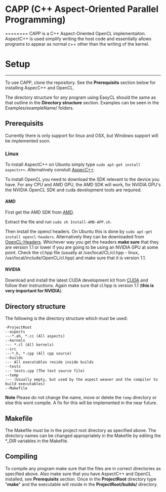 # CAPP (C++ Aspect-Oriented Parallel Programming)
========
CAPP is a C++ Aspect-Oriented OpenCL implementaiton. AspectC++ is used simplify writing the host code and essentially allows programs to appear as normal c++ other than the writing of the kernel.

# Setup
---------
To use CAPP, clone the repository. See the __Prerequisits__ section below for installing AspecC++ and OpenCL.

The directory structure for any program using EasyCL should the same as that outline in the __Directory structure__ section. Examples can be seen in the Examples/exampleName/ folders. 

## Prerequisits
Currently there is only support for linux and OSX, but Windows support will be implemented soon.

### Linux
To install AspectC++ on Ubuntu simply type ```sudo apt-get install aspectc++```. Alternatively constult [AspecC++](http://www.aspectc.org/Download.php).

To install OpenCL you need to download the SDK relevant to the device you have. For any CPU and AMD GPU, the AMD SDK will work, for NVIDIA GPU's the NVIDIA OpenCL SDK and cuda development tools are required.

#### AMD 
First get the AMD SDK from [AMD](http://developer.amd.com/tools-and-sdks/opencl-zone/amd-accelerated-parallel-processing-app-sdk/). 

Extract the file and run ```sudo sh Install-AMD-APP.sh```. 

Then install the opencl headers. On Ubuntu this is done by ```sudo apt-get install opencl-headers```. Alternatively they can be downloaded from [OpenCL-Headers](https://www.khronos.org/registry/cl/). Whichever way you get the headers __make sure__ that they are version 1.1 or lower if you are going to be using an NVIDIA GPU at some point. Check the cl.hpp file (usually at /usr/local/CL/cl.hpp - linux, /usr/local/include/OpenCL/cl.hpp) and make sure that it is version 1.1.

#### NVIDIA
Download and install the latest CUDA development kit from [CUDA](https://developer.nvidia.com/cuda-downloads) and follow their instructions. Again make sure that cl.hpp is version 1.1 (__this is very important for NVIDIA__).

## Directory structure
The following is the directory structure which must be used:

```
-ProjectRoot
--aspects
---*.ah, *.cc (All aspects)
--kernels
--- *.cl (All kernels)
--src
---*.h, *.cpp (All cpp source)
--builds
--- All executables reside inside builds
--tests
--- tests.cpp (The test source file)
--temp
--- (Usually empty, but used by the aspect weaver and the compiler to build executables)
--Makefile
```
**Note** Please do not change the name, move or delete the ```temp``` directory
or else this wont compile. A fix for this will be implemented in the near
future.

## Makefile
The Makefile must be in the project root directory as specified above. The directory names can be changed appropriately in the Makefile by editing the *_DIR variables in the Makefile.

## Compiling
To compile any program make sure that the files are in correct directories as specified above. Also make sure that you have AspectC++ and OpenCL installed, see __Prerequisits__ section. Once in the __ProjectRoot__ directory type "__make__" and the executable will reside in the __ProjectRoot/builds/__ directory.
